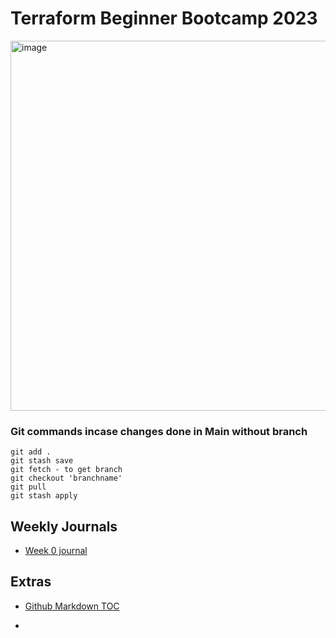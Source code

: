 # Terraform Beginner Bootcamp 2023

<img width="592" alt="image" src="https://github.com/ramtamilan/terraform-beginner-bootcamp-2023/assets/12909170/ff339cb3-28bb-43e0-9148-a5a67faf6919">


### Git commands incase changes done in Main without branch
```
git add .
git stash save
git fetch - to get branch
git checkout 'branchname'
git pull
git stash apply

```
## Weekly Journals
- [Week 0 journal](journal/week0.md)
## Extras
 - [Github Markdown TOC](https://ecotrust-canada.github.io/markdown-toc/)

 - 

